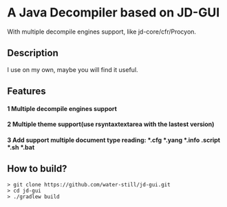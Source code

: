 # A Java Decompiler based on JD-GUI

With multiple decompile engines support, like jd-core/cfr/Procyon.


## Description
I use on my own, maybe you will find it useful.

## Features
####     1 Multiple decompile engines support

####     2 Multiple theme support(use rsyntaxtextarea with the lastest version)

####     3 Add support multiple document type reading: *.cfg *.yang *.info .script *.sh *.bat

## How to build?
```
> git clone https://github.com/water-still/jd-gui.git
> cd jd-gui
> ./gradlew build 
```
